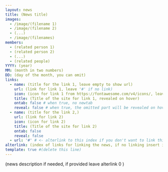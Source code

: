 ```yaml
---
layout: news
title: (News title)
images:
  - /image/(filename 1)
  - /image/(filename 2)
  - (...)
  - /image/(filenames)
members:
  - (related person 1)
  - (related person 2)
  - (...)
  - (related people)
YYYY: (year)
MM: (month in two numbers)
DD: (day of the month, you can omit)
links:
  - name: (title for the link 1, leave empty to show url)
    url: (link for link 1, leave '#' if no link)
    icon: (icon for link 1 from https://fontawesome.com/v4/icons/, leave empty if default)
    title: (Title of the site for link 1, revealed on hover)
    ontab: false # when true, no newtab
    reveal: false # when true, the omitted part will be revealed on hover
  - name: (title for the link 2,)
    url: (link for link 2)
    icon: (icon for link 2)
    title: (Title of the site for link 2)
    ontab: false
    reveal: false
  - url: '#' # <- alterlink to this index if you don't want to link this page
alterlink: (index of links for linking the news, if no linking insert index of '#', leave empty or 0 if this page)
template: true #(delete this line)
---
```


(news description if needed, if provided leave alterlink 0 )